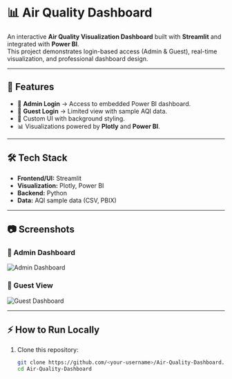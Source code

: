 # 📊 Air Quality Dashboard

An interactive **Air Quality Visualization Dashboard** built with **Streamlit** and integrated with **Power BI**.  
This project demonstrates login-based access (Admin & Guest), real-time visualization, and professional dashboard design.

---

## 🚀 Features
- 🔑 **Admin Login** → Access to embedded Power BI dashboard.  
- 👤 **Guest Login** → Limited view with sample AQI data.  
- 🎨 Custom UI with background styling.  
- 📊 Visualizations powered by **Plotly** and **Power BI**.  

---

## 🛠️ Tech Stack
- **Frontend/UI:** Streamlit  
- **Visualization:** Plotly, Power BI  
- **Backend:** Python  
- **Data:** AQI sample data (CSV, PBIX)  

---

## 📷 Screenshots

### 🔑 Admin Dashboard
![Admin Dashboard](9aee0584-8917-4f51-8be0-8214ab2b58d7.png)

### 👤 Guest View
![Guest Dashboard](110bfbd4-bd46-45f9-9c35-3aaf07b7eb37.png)

---

## ⚡ How to Run Locally
1. Clone this repository:
   ```bash
   git clone https://github.com/<your-username>/Air-Quality-Dashboard.git
   cd Air-Quality-Dashboard
